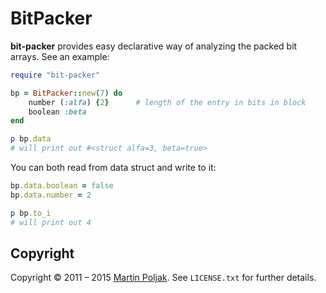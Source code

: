 BitPacker
=========

**bit-packer** provides easy declarative way of analyzing the packed bit
arrays. See an example:

```ruby
require "bit-packer"

bp = BitPacker::new(7) do
    number (:alfa) {2}      # length of the entry in bits in block
    boolean :beta
end

p bp.data
# will print out #<struct alfa=3, beta=true>
```

You can both read from data struct and write to it:

```ruby
bp.data.boolean = false
bp.data.number = 2

p bp.to_i
# will print out 4
```

Copyright
---------

Copyright &copy; 2011 &ndash; 2015 [Martin Poljak][3]. See `LICENSE.txt` for
further details.

[2]: http://github.com/martinkozak/bit-packer/issues
[3]: http://www.martinpoljak.net/
